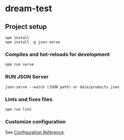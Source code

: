 # dream-test

## Project setup
```
npm install
npm install -g json-serve
```

### Compiles and hot-reloads for development
```
npm run serve
```

### RUN JSON Server
```
json-serve --watch (JSON path) or data/products.json
```

### Lints and fixes files
```
npm run lint
```

### Customize configuration
See [Configuration Reference](https://cli.vuejs.org/config/).
